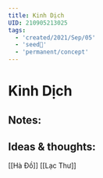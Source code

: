 ```yaml
---
title: Kinh Dịch
UID: 210905213025
tags:
  - 'created/2021/Sep/05'
  - 'seed🥜'
  - 'permanent/concept'
---
```

# Kinh Dịch

## Notes:


## Ideas & thoughts:
[[Hà Đồ]]
[[Lạc Thư]]
